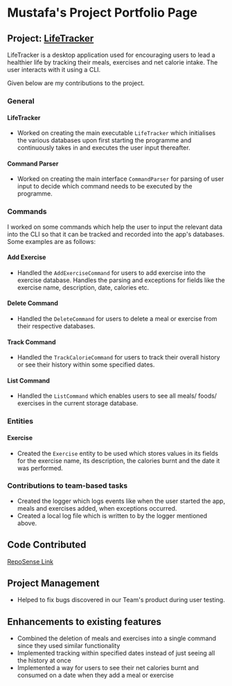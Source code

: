 # Mustafa's Project Portfolio Page

## Project: [LifeTracker](https://github.com/AY2223S2-CS2113-W15-1/tp)

LifeTracker is a desktop application used for encouraging users to lead a healthier life by tracking their meals, exercises and net calorie intake. The user interacts with it using a CLI. 

Given below are my contributions to the project.

### General

#### LifeTracker
 - Worked on creating the main executable `LifeTracker` which initialises the various databases upon first starting the programme and continuously takes in and executes the user input thereafter.

#### Command Parser
 - Worked on creating the main interface `CommandParser` for parsing of user input to decide which command needs to be executed by the programme.

### Commands

I worked on some commands which help the user to input the relevant data into the CLI so that it can be tracked and recorded into the app's databases. Some examples are as follows:

#### Add Exercise
 - Handled the `AddExerciseCommand` for users to add exercise into the exercise database. Handles the parsing and exceptions for fields like the exercise name, description, date, calories etc. 
#### Delete Command
 - Handled the `DeleteCommand` for users to delete a meal or exercise from their respective databases.
#### Track Command
 - Handled the `TrackCalorieCommand` for users to track their overall history or see their history within some specified dates.
#### List Command
 - Handled the `ListCommand` which enables users to see all meals/ foods/ exercises in the current storage database.

### Entities
#### Exercise
 - Created the `Exercise` entity to be used which stores values in its fields for the exercise name, its description, the calories burnt and the date it was performed.

### Contributions to team-based tasks
 - Created the logger which logs events like when the user started the app, meals and exercises added, when exceptions occurred. 
 - Created a local log file which is written to by the logger mentioned above.

## Code Contributed
[RepoSense Link](https://nus-cs2113-ay2223s2.github.io/tp-dashboard/?search=mustafaah10&breakdown=true)

## Project Management
- Helped to fix bugs discovered in our Team's product during user testing.

## Enhancements to existing features
 - Combined the deletion of meals and exercises into a single command since they used similar functionality
 - Implemented tracking within specified dates instead of just seeing all the history at once
 - Implemented a way for users to see their net calories burnt and consumed on a date when they add a meal or exercise